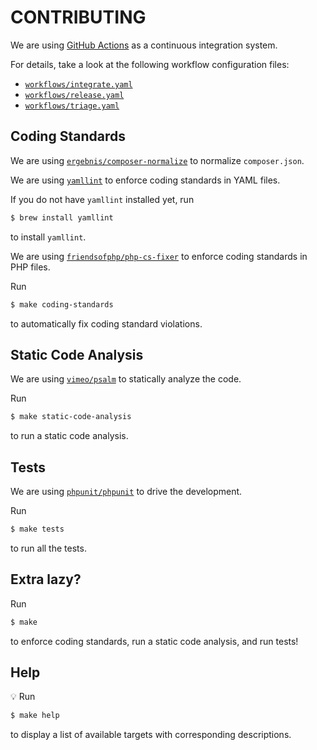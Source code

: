 # CONTRIBUTING

We are using [GitHub Actions](https://github.com/features/actions) as a continuous integration system.

For details, take a look at the following workflow configuration files:

- [`workflows/integrate.yaml`](workflows/integrate.yaml)
- [`workflows/release.yaml`](workflows/release.yaml)
- [`workflows/triage.yaml`](workflows/triage.yaml)

## Coding Standards

We are using [`ergebnis/composer-normalize`](https://github.com/ergebnis/composer-normalize) to normalize `composer.json`.

We are using [`yamllint`](https://github.com/adrienverge/yamllint) to enforce coding standards in YAML files.

If you do not have `yamllint` installed yet, run

```sh
$ brew install yamllint
```

to install `yamllint`.

We are using [`friendsofphp/php-cs-fixer`](https://github.com/FriendsOfPHP/PHP-CS-Fixer) to enforce coding standards in PHP files.

Run

```sh
$ make coding-standards
```

to automatically fix coding standard violations.

## Static Code Analysis

We are using [`vimeo/psalm`](https://github.com/vimeo/psalm) to statically analyze the code.

Run

```sh
$ make static-code-analysis
```

to run a static code analysis.

## Tests

We are using [`phpunit/phpunit`](https://github.com/sebastianbergmann/phpunit) to drive the development.

Run

```sh
$ make tests
```

to run all the tests.

## Extra lazy?

Run

```sh
$ make
```

to enforce coding standards, run a static code analysis, and run tests!

## Help

:bulb: Run

```sh
$ make help
```

to display a list of available targets with corresponding descriptions.
